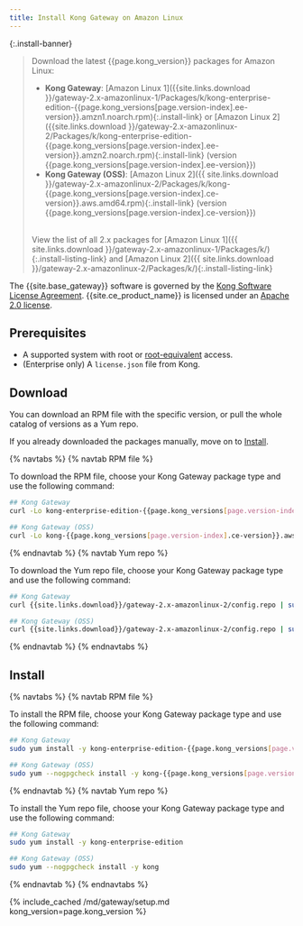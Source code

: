 ```yaml
---
title: Install Kong Gateway on Amazon Linux
---
```


<!-- Banner with links to latest downloads -->
<!-- The install-link and install-listing-link classes are used for tracking, do not remove -->

{:.install-banner}
> Download the latest {{page.kong_version}} packages for
> Amazon Linux:
> * **Kong Gateway**: [Amazon Linux 1]({{site.links.download }}/gateway-2.x-amazonlinux-1/Packages/k/kong-enterprise-edition-{{page.kong_versions[page.version-index].ee-version}}.amzn1.noarch.rpm){:.install-link} or [Amazon Linux 2]({{site.links.download }}/gateway-2.x-amazonlinux-2/Packages/k/kong-enterprise-edition-{{page.kong_versions[page.version-index].ee-version}}.amzn2.noarch.rpm){:.install-link} (version {{page.kong_versions[page.version-index].ee-version}})
> * **Kong Gateway (OSS)**: [Amazon Linux 2]({{ site.links.download }}/gateway-2.x-amazonlinux-2/Packages/k/kong-{{page.kong_versions[page.version-index].ce-version}}.aws.amd64.rpm){:.install-link} (version {{page.kong_versions[page.version-index].ce-version}})
> <br><br>
>
> <span class="install-subtitle">View the list of all 2.x packages for
> [Amazon Linux 1]({{ site.links.download }}/gateway-2.x-amazonlinux-1/Packages/k/){:.install-listing-link} and [Amazon Linux 2]({{ site.links.download }}/gateway-2.x-amazonlinux-2/Packages/k/){:.install-listing-link}  </span>

The {{site.base_gateway}} software is governed by the 
[Kong Software License Agreement](https://konghq.com/kongsoftwarelicense/).
{{site.ce_product_name}} is licensed under an
[Apache 2.0 license](https://github.com/Kong/kong/blob/master/LICENSE).

## Prerequisites

* A supported system with root or [root-equivalent](/gateway/{{page.kong_version}}/plan-and-deploy/kong-user) access.
* (Enterprise only) A `license.json` file from Kong.

## Download

You can download an RPM file with the specific version, or pull the whole catalog of versions as a Yum repo.

If you already downloaded the packages manually, move on to [Install](#install).

{% navtabs %}
{% navtab RPM file %}

To download the RPM file, choose your Kong Gateway
package type and use the following command:

```bash
## Kong Gateway
curl -Lo kong-enterprise-edition-{{page.kong_versions[page.version-index].ee-version}}.amzn2.noarch.rpm "{{ site.links.download }}/gateway-2.x-amazonlinux-2/Packages/k/kong-enterprise-edition-{{page.kong_versions[page.version-index].ee-version}}.amzn2.noarch.rpm"
```

```bash
## Kong Gateway (OSS)
curl -Lo kong-{{page.kong_versions[page.version-index].ce-version}}.aws.amd64.rpm "{{ site.links.download }}/gateway-2.x-amazonlinux-2/Packages/k/kong-{{page.kong_versions[page.version-index].ce-version}}.aws.amd64.rpm"
```

{% endnavtab %}
{% navtab Yum repo %}

To download the Yum repo file, choose your Kong Gateway
package type and use the following command:

```bash
## Kong Gateway
curl {{site.links.download}}/gateway-2.x-amazonlinux-2/config.repo | sudo tee /etc/yum.repos.d/kong-enterprise-edition.repo
```

```bash
## Kong Gateway (OSS)
curl {{site.links.download}}/gateway-2.x-amazonlinux-2/config.repo | sudo tee /etc/yum.repos.d/kong.repo
```

{% endnavtab %}
{% endnavtabs %}

## Install

{% navtabs %}
{% navtab RPM file %}

To install the RPM file, choose your Kong Gateway package
type and use the following command:

```bash
## Kong Gateway
sudo yum install -y kong-enterprise-edition-{{page.kong_versions[page.version-index].ee-version}}.amzn2.noarch.rpm
```

```bash
## Kong Gateway (OSS)
sudo yum --nogpgcheck install -y kong-{{page.kong_versions[page.version-index].ce-version}}.aws.amd64.rpm
```

{% endnavtab %}
{% navtab Yum repo %}

To install the Yum repo file, choose your Kong Gateway
package type and use the following command:

```bash
## Kong Gateway
sudo yum install -y kong-enterprise-edition
```

```bash
## Kong Gateway (OSS)
sudo yum --nogpgcheck install -y kong
```

{% endnavtab %}
{% endnavtabs %}

<!-- Setup content shared between all Linux installation topics: Amazon Linux, CentOS, Ubuntu, and RHEL.
Includes the following sections: Setup configs, Using a database, Using a yaml declarative config file,
Using a yaml declarative config file, Verify install, Enable and configure Kong Manager, Enable Dev Portal,
Support, and Next Steps.

Located in the app/_includes/md/gateway folder.

See https://docs.konghq.com/contributing/includes/ for more information about using includes in this project.
-->

{% include_cached /md/gateway/setup.md kong_version=page.kong_version %}
